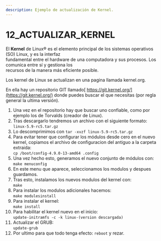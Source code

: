 ```yaml
---
description: Ejemplo de actualización de Kernel.
---
```


# 12\_ACTUALIZAR\_KERNEL

El **Kernel** de Linux® es el elemento principal de los sistemas operativos (SO) Linux, y es la interfaz\
fundamental entre el hardware de una computadora y sus procesos. Los comunica entre sí y gestiona los\
recursos de la manera más eficiente posible.

Los kernel de Linux se actualizan en una pagina llamada kernel.org.

En ella hay un repositorio GIT llamado[ https://git.kernel.org/](https://git.kernel.org/) donde puedes buscar el que necesitas (por regla general la ultima versión).

1. Una vez en el repositorio hay que buscar uno confiable, como por ejemplo los de Torvalds (creador de Linux).
2. Tras descargarlo tendremos un archivo con el siguiente formato:\
   &#x20;`linux-5.9-rc5.tar.gz`
3. Lo descomprimimos con `tar -xvzf linux-5.9-rc5.tar.gz`
4. Para evitar tener que configurar los módulos desde cero en el nuevo kernel, copiamos el archivo de configuracion del antiguo a la carpeta extraida:\
   &#x20;`cp /boot/config-4.9.0-13-amd64 .config`
5. Una vez hecho esto, generamos el nuevo conjunto de módulos con:\
   &#x20;`make menuconfig`
6. En este menu que aparece, seleccionamos los modulos y despues guardamos.
7. Tras esto, instalamos los nuevos modulos del kernel con:\
   &#x20;`make`
8. Para instalar los modulos adicionales hacemos:\
   &#x20;`make modulesinstall`
9. Para instalar el kernel:\
   &#x20;`make install`
10. Para habilitar el kernel nuevo en el inicio:\
    &#x20;`update-initramfs -c -k linux-(version descargada)`
11. Actualizar el GRUB:\
    &#x20;`update-grub`
12. Por ultimo para que todo tenga efecto: `reboot` y rezar.









\
&#x20;











